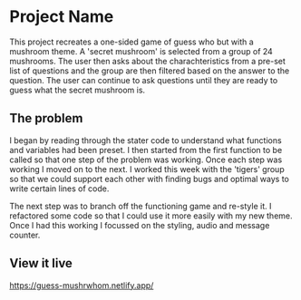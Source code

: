 # Project Name

This project recreates a one-sided game of guess who but with a mushroom theme. A 'secret mushroom' is selected from a group of 24 mushrooms. The user then asks about the charachteristics from a pre-set list of questions and the group are then filtered based on the answer to the question. The user can continue to ask questions until they are ready to guess what the secret mushroom is.

## The problem

I began by reading through the stater code to understand what functions and variables had been preset. I then started from the first function to be called so that one step of the problem was working. Once each step was working I moved on to the next. I worked this week with the 'tigers' group so that we could support each other with finding bugs and optimal ways to write certain lines of code.

The next step was to branch off the functioning game and re-style it. I refactored some code so that I could use it more easily with my new theme. Once I had this working I focussed on the styling, audio and message counter.

## View it live

https://guess-mushrwhom.netlify.app/
